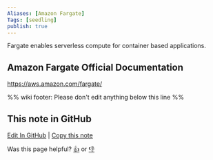 ```yaml
---
Aliases: [Amazon Fargate]
Tags: [seedling]
publish: true
---
```


Fargate enables serverless compute for container based applications.

## Amazon Fargate Official Documentation

https://aws.amazon.com/fargate/

%% wiki footer: Please don't edit anything below this line %%

## This note in GitHub

<span class="git-footer">[Edit In GitHub](https://github.dev/data-engineering-community/data-engineering-wiki/blob/main/Tools/AWS%20Fargate.md "git-hub-edit-note") | [Copy this note](https://raw.githubusercontent.com/data-engineering-community/data-engineering-wiki/main/Tools/AWS%20Fargate.md "git-hub-copy-note")</span>

<span class="git-footer">Was this page helpful?
[👍](https://tally.so/r/mOaxjk?rating=Yes&url=https://dataengineering.wiki/Tools/AWS%20Fargate) or [👎](https://tally.so/r/mOaxjk?rating=No&url=https://dataengineering.wiki/Tools/AWS%20Fargate)</span>
